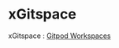# xGitspace
xGitspace : [Gitpod Workspaces](https://gitpod.io/#https://github.com/RONIN808/xGitspace)
